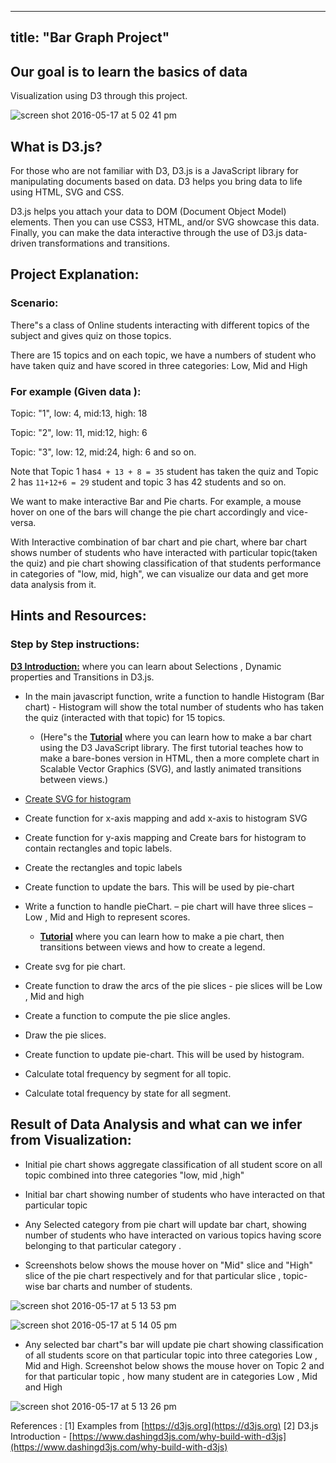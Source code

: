 
---
title: "Bar Graph Project"
---

## Our goal is to learn the basics of data

Visualization using D3 through this project.

![screen shot 2016-05-17 at 5 02 41 pm](//discourse-user-assets.s3.amazonaws.com/original/2X/2/2d46c5c1c76bd03b9e85d450da02695d3f07c75c.png)

## What is D3.js?

For those who are not familiar with D3, D3.js is a JavaScript library for manipulating documents based on data. D3 helps you bring data to life using HTML, SVG and CSS.

D3.js helps you attach your data to DOM (Document Object Model) elements. Then you can use CSS3, HTML, and/or SVG showcase this data. Finally, you can make the data interactive through the use of D3.js data-driven transformations and transitions.

## Project Explanation:

### Scenario:

There"s a class of Online students interacting with different topics of the subject and gives quiz on those topics.

There are 15 topics and on each topic, we have a numbers of student who have taken quiz and have scored in three categories: Low, Mid and High

### For example (Given data ):

Topic: "1", low: 4, mid:13, high: 18  

Topic: "2", low: 11, mid:12, high: 6  

Topic: "3", low: 12, mid:24, high: 6 and so on.

Note that Topic 1 has`4 + 13 + 8 = 35` student has taken the quiz and Topic 2 has `11+12+6 = 29` student and topic 3 has 42 students and so on.

We want to make interactive Bar and Pie charts. For example, a mouse hover on one of the bars will change the pie chart accordingly and vice-versa.

With Interactive combination of bar chart and pie chart, where bar chart shows number of students who have interacted with particular topic(taken the quiz) and pie chart showing classification of that students performance in categories of "low, mid, high", we can visualize our data and get more data analysis from it.

## Hints and Resources:

### Step by Step instructions:

[**D3 Introduction:**](https://d3js.org) where you can learn about Selections , Dynamic properties and Transitions in D3.js.

*   In the main javascript function, write a function to handle Histogram (Bar chart) - Histogram will show the total number of students who has taken the quiz (interacted with that topic) for 15 topics.
    *   (Here"s the [**Tutorial**](https://bost.ocks.org/mike/bar/) where you can learn how to make a bar chart using the D3 JavaScript library. The first tutorial teaches how to make a bare-bones version in HTML, then a more complete chart in Scalable Vector Graphics (SVG), and lastly animated transitions between views.)
*   [Create SVG for histogram](http://codepen.io/SundeepB/pen/CxveH)

*   Create function for x-axis mapping and add x-axis to histogram SVG

*   Create function for y-axis mapping and Create bars for histogram to contain rectangles and topic labels.

*   Create the rectangles and topic labels

*   Create function to update the bars. This will be used by pie-chart

*   Write a function to handle pieChart. – pie chart will have three slices – Low , Mid and High to represent scores.

    *   [**Tutorial**](http://zeroviscosity.com/d3-js-step-by-step/step-1-a-basic-pie-chart) where you can learn how to make a pie chart, then transitions between views and how to create a legend.
*   Create svg for pie chart.

*   Create function to draw the arcs of the pie slices - pie slices will be Low , Mid and high

*   Create a function to compute the pie slice angles.

*   Draw the pie slices.

*   Create function to update pie-chart. This will be used by histogram.

*   Calculate total frequency by segment for all topic.

*   Calculate total frequency by state for all segment.

## Result of Data Analysis and what can we infer from Visualization:

*   Initial pie chart shows aggregate classification of all student score on all topic combined into three categories "low, mid ,high"

*   Initial bar chart showing number of students who have interacted on that particular topic

*   Any Selected category from pie chart will update bar chart, showing number of students who have interacted on various topics having score belonging to that particular category .

*   Screenshots below shows the mouse hover on "Mid" slice and "High" slice of the pie chart respectively and for that particular slice , topic-wise bar charts and number of students.

![screen shot 2016-05-17 at 5 13 53 pm](//discourse-user-assets.s3.amazonaws.com/original/2X/1/106f06d412df6db5b4a421dc4769d22695cbec72.png)

![screen shot 2016-05-17 at 5 14 05 pm](//discourse-user-assets.s3.amazonaws.com/original/2X/7/7b23ebe89f74f11090984dbc4dc68212e3beceb3.png)

*   Any selected bar chart"s bar will update pie chart showing classification of all students score on that particular topic into three categories Low , Mid and High. Screenshot below shows the mouse hover on Topic 2 and for that particular topic , how many student are in categories Low , Mid and High

![screen shot 2016-05-17 at 5 13 26 pm](//discourse-user-assets.s3.amazonaws.com/original/2X/7/7bd7c613bdb882f2b7c1f76f9778a1bda3e886dd.png)

References : [1] Examples from [https://d3js.org](https://d3js.org) [2] D3.js Introduction - [https://www.dashingd3js.com/why-build-with-d3js](https://www.dashingd3js.com/why-build-with-d3js)
